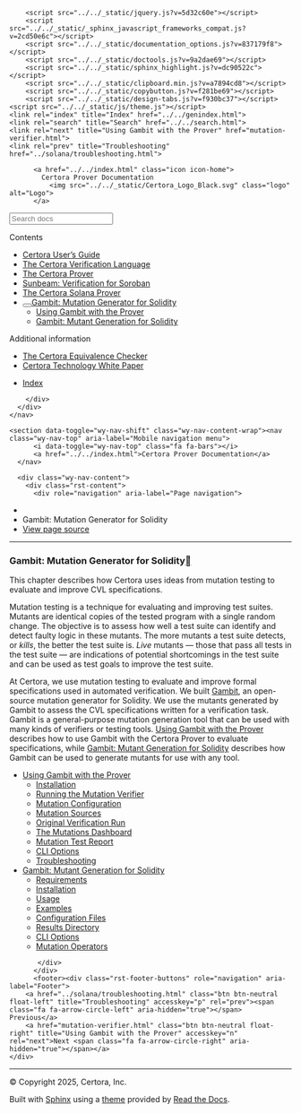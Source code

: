 <!DOCTYPE html><html class="writer-html5" lang="en" data-content_root="../../"><head>
  <meta charset="utf-8"><meta name="viewport" content="width=device-width, initial-scale=1">

  <meta name="viewport" content="width=device-width, initial-scale=1.0">
  <title>Gambit: Mutation Generator for Solidity — Certora Prover Documentation 0.0 documentation</title>
      <link rel="stylesheet" type="text/css" href="../../_static/pygments.css?v=80d5e7a1">
      <link rel="stylesheet" type="text/css" href="../../_static/css/theme.css?v=19f00094">
      <link rel="stylesheet" type="text/css" href="../../_static/copybutton.css?v=76b2166b">
      <link rel="stylesheet" type="text/css" href="../../_static/custom.css?v=098d337b">
      <link rel="stylesheet" type="text/css" href="../../_static/sphinx-design.min.css?v=87e54e7c">

  
  <!--[if lt IE 9]>
    <script src="../../_static/js/html5shiv.min.js"></script>
  <![endif]-->
  
        <script src="../../_static/jquery.js?v=5d32c60e"></script>
        <script src="../../_static/_sphinx_javascript_frameworks_compat.js?v=2cd50e6c"></script>
        <script src="../../_static/documentation_options.js?v=837179f8"></script>
        <script src="../../_static/doctools.js?v=9a2dae69"></script>
        <script src="../../_static/sphinx_highlight.js?v=dc90522c"></script>
        <script src="../../_static/clipboard.min.js?v=a7894cd8"></script>
        <script src="../../_static/copybutton.js?v=f281be69"></script>
        <script src="../../_static/design-tabs.js?v=f930bc37"></script>
    <script src="../../_static/js/theme.js"></script>
    <link rel="index" title="Index" href="../../genindex.html">
    <link rel="search" title="Search" href="../../search.html">
    <link rel="next" title="Using Gambit with the Prover" href="mutation-verifier.html">
    <link rel="prev" title="Troubleshooting" href="../solana/troubleshooting.html"> 
</head>

<body class="wy-body-for-nav"> 
  <div class="wy-grid-for-nav">
    <nav data-toggle="wy-nav-shift" class="wy-nav-side">
      <div class="wy-side-scroll">
        <div class="wy-side-nav-search">

          
          
          <a href="../../index.html" class="icon icon-home">
            Certora Prover Documentation
              <img src="../../_static/Certora_Logo_Black.svg" class="logo" alt="Logo">
          </a>
<div role="search">
  <form id="rtd-search-form" class="wy-form" action="../../search.html" method="get">
    <input type="text" name="q" placeholder="Search docs" aria-label="Search docs">
    <input type="hidden" name="check_keywords" value="yes">
    <input type="hidden" name="area" value="default">
  </form>
</div>
        </div><div class="wy-menu wy-menu-vertical" data-spy="affix" role="navigation" aria-label="Navigation menu">
              <p class="caption" role="heading"><span class="caption-text">Contents</span></p>
<ul class="current" aria-expanded="true">
<li class="toctree-l1"><a class="reference internal" href="../user-guide/index.html">Certora User’s Guide</a></li>
<li class="toctree-l1"><a class="reference internal" href="../cvl/index.html">The Certora Verification Language</a></li>
<li class="toctree-l1"><a class="reference internal" href="../prover/index.html">The Certora Prover</a></li>
<li class="toctree-l1"><a class="reference internal" href="../sunbeam/index.html">Sunbeam: Verification for Soroban</a></li>
<li class="toctree-l1"><a class="reference internal" href="../solana/index.html">The Certora Solana Prover</a></li>
<li class="toctree-l1 current" aria-expanded="true"><a class="reference internal current" href="#" aria-expanded="true"><button class="toctree-expand" title="Open/close menu"></button>Gambit: Mutation Generator for Solidity</a><ul>
<li class="toctree-l2"><a class="reference internal" href="mutation-verifier.html">Using Gambit with the Prover</a></li>
<li class="toctree-l2"><a class="reference internal" href="gambit.html">Gambit: Mutant Generation for Solidity</a></li>
</ul>
</li>
</ul>
<p class="caption" role="heading"><span class="caption-text">Additional information</span></p>
<ul>
<li class="toctree-l1"><a class="reference internal" href="../equiv-check/index.html">The Certora Equivalence Checker</a></li>
<li class="toctree-l1"><a class="reference internal" href="../whitepaper/index.html">Certora Technology White Paper</a></li>
</ul>
<ul>
<li class="toctree-l1"><a class="reference internal" href="../../genindex.html">Index</a></li>
</ul>

        </div>
      </div>
    </nav>

    <section data-toggle="wy-nav-shift" class="wy-nav-content-wrap"><nav class="wy-nav-top" aria-label="Mobile navigation menu">
          <i data-toggle="wy-nav-top" class="fa fa-bars"></i>
          <a href="../../index.html">Certora Prover Documentation</a>
      </nav>

      <div class="wy-nav-content">
        <div class="rst-content">
          <div role="navigation" aria-label="Page navigation">
  <ul class="wy-breadcrumbs">
      <li><a href="../../index.html" class="icon icon-home" aria-label="Home"></a></li>
      <li class="breadcrumb-item active">Gambit: Mutation Generator for Solidity</li>
      <li class="wy-breadcrumbs-aside">
            <a href="../../_sources/docs/gambit/index.md.txt" rel="nofollow"> View page source</a>
      </li>
  </ul>
  <hr>
</div>
          <div role="main" class="document" itemscope="itemscope" itemtype="http://schema.org/Article">
           <div itemprop="articleBody">
             
  <section id="gambit-mutation-generator-for-solidity">
<span id="gambit-intro"></span><h1>Gambit: Mutation Generator for Solidity<a class="headerlink" href="#gambit-mutation-generator-for-solidity" title="Link to this heading"></a></h1>
<p>This chapter describes how Certora uses ideas from
mutation testing to evaluate and improve CVL specifications.</p>
<p>Mutation testing is a technique for evaluating and improving
test suites.
Mutants are identical copies of the tested program with a single random change.
The objective is to assess how well a test suite can identify and detect faulty
logic in these mutants.
The more mutants a test suite detects, or <em>kills</em>, the better the test suite is.
<em>Live</em> mutants — those that pass all tests in the test suite — are indications
of potential shortcomings in the test suite and can be used as test goals to
improve the test suite.</p>
<p>At Certora, we use mutation testing to evaluate and
improve formal specifications used in automated verification.
We built <a class="reference external" href="https://github.com/Certora/gambit">Gambit</a>,
an open-source mutation generator for Solidity.
We use the mutants generated by Gambit to assess the CVL specifications
written for a verification task.
Gambit is a general-purpose mutation generation tool that can be used with many
kinds of verifiers or testing tools.
<a class="reference internal" href="mutation-verifier.html"><span class="doc">Using Gambit with the Prover</span></a> describes how to use Gambit with the Certora Prover to
evaluate specifications,
while <a class="reference internal" href="gambit.html"><span class="doc">Gambit: Mutant Generation for Solidity</span></a> describes how Gambit can be used to generate mutants for use with any tool.</p>
<div class="toctree-wrapper compound">
<ul>
<li class="toctree-l1"><a class="reference internal" href="mutation-verifier.html">Using Gambit with the Prover</a><ul>
<li class="toctree-l2"><a class="reference internal" href="mutation-verifier.html#installation">Installation</a></li>
<li class="toctree-l2"><a class="reference internal" href="mutation-verifier.html#running-the-mutation-verifier">Running the Mutation Verifier</a></li>
<li class="toctree-l2"><a class="reference internal" href="mutation-verifier.html#mutation-configuration">Mutation Configuration</a></li>
<li class="toctree-l2"><a class="reference internal" href="mutation-verifier.html#mutation-sources">Mutation Sources</a></li>
<li class="toctree-l2"><a class="reference internal" href="mutation-verifier.html#original-verification-run">Original Verification Run</a></li>
<li class="toctree-l2"><a class="reference internal" href="mutation-verifier.html#the-mutations-dashboard">The Mutations Dashboard</a></li>
<li class="toctree-l2"><a class="reference internal" href="mutation-verifier.html#mutation-test-report">Mutation Test Report</a></li>
<li class="toctree-l2"><a class="reference internal" href="mutation-verifier.html#cli-options">CLI Options</a></li>
<li class="toctree-l2"><a class="reference internal" href="mutation-verifier.html#troubleshooting">Troubleshooting</a></li>
</ul>
</li>
<li class="toctree-l1"><a class="reference internal" href="gambit.html">Gambit: Mutant Generation for Solidity</a><ul>
<li class="toctree-l2"><a class="reference internal" href="gambit.html#requirements">Requirements</a></li>
<li class="toctree-l2"><a class="reference internal" href="gambit.html#installation">Installation</a></li>
<li class="toctree-l2"><a class="reference internal" href="gambit.html#usage">Usage</a></li>
<li class="toctree-l2"><a class="reference internal" href="gambit.html#examples">Examples</a></li>
<li class="toctree-l2"><a class="reference internal" href="gambit.html#configuration-files">Configuration Files</a></li>
<li class="toctree-l2"><a class="reference internal" href="gambit.html#results-directory">Results Directory</a></li>
<li class="toctree-l2"><a class="reference internal" href="gambit.html#cli-options">CLI Options</a></li>
<li class="toctree-l2"><a class="reference internal" href="gambit.html#mutation-operators">Mutation Operators</a></li>
</ul>
</li>
</ul>
</div>
</section>


           </div>
          </div>
          <footer><div class="rst-footer-buttons" role="navigation" aria-label="Footer">
        <a href="../solana/troubleshooting.html" class="btn btn-neutral float-left" title="Troubleshooting" accesskey="p" rel="prev"><span class="fa fa-arrow-circle-left" aria-hidden="true"></span> Previous</a>
        <a href="mutation-verifier.html" class="btn btn-neutral float-right" title="Using Gambit with the Prover" accesskey="n" rel="next">Next <span class="fa fa-arrow-circle-right" aria-hidden="true"></span></a>
    </div>

  <hr>

  <div role="contentinfo">
    <p>© Copyright 2025, Certora, Inc.</p>
  </div>

  Built with <a href="https://www.sphinx-doc.org/">Sphinx</a> using a
    <a href="https://github.com/readthedocs/sphinx_rtd_theme">theme</a>
    provided by <a href="https://readthedocs.org">Read the Docs</a>.
   

</footer>
        </div>
      </div>
    </section>
  </div>
  <script>
      jQuery(function () {
          SphinxRtdTheme.Navigation.enable(true);
      });
  </script> 


</body></html>